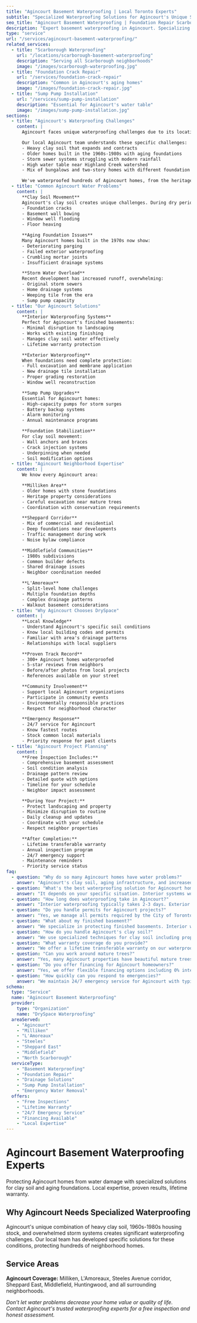 ```yaml
---
title: "Agincourt Basement Waterproofing | Local Toronto Experts"
subtitle: "Specialized Waterproofing Solutions for Agincourt's Unique Soil Conditions"
seo_title: "Agincourt Basement Waterproofing | Foundation Repair Scarborough"
description: "Expert basement waterproofing in Agincourt. Specializing in clay soil challenges, older home foundations, and storm water management. Local team, lifetime warranty. Call (437) 545-0067."
type: "service"
url: "/services/agincourt-basement-waterproofing/"
related_services:
  - title: "Scarborough Waterproofing"
    url: "/locations/scarborough-basement-waterproofing"
    description: "Serving all Scarborough neighborhoods"
    image: "/images/scarborough-waterproofing.jpg"
  - title: "Foundation Crack Repair"
    url: "/services/foundation-crack-repair"
    description: "Common in Agincourt's aging homes"
    image: "/images/foundation-crack-repair.jpg"
  - title: "Sump Pump Installation"
    url: "/services/sump-pump-installation"
    description: "Essential for Agincourt's water table"
    image: "/images/sump-pump-installation.jpg"
sections:
  - title: "Agincourt's Waterproofing Challenges"
    content: |
      Agincourt faces unique waterproofing challenges due to its location in northeast Scarborough. The area's clay-heavy soil, combined with aging infrastructure and increasing rainfall, creates perfect conditions for basement water problems.

      Our local Agincourt team understands these specific challenges:
      - Heavy clay soil that expands and contracts
      - Older homes built in the 1960s-1980s with aging foundations
      - Storm sewer systems struggling with modern rainfall
      - High water table near Highland Creek watershed
      - Mix of bungalows and two-story homes with different foundation depths

      We've waterproofed hundreds of Agincourt homes, from the heritage properties near Milliken to newer developments along Sheppard. Our solutions are designed specifically for Agincourt's conditions.
  - title: "Common Agincourt Water Problems"
    content: |
      **Clay Soil Movement**
      Agincourt's clay soil creates unique challenges. During dry periods, it shrinks away from foundations, creating gaps. When rain comes, it expands dramatically, putting enormous pressure on foundation walls. This cycle causes:
      - Foundation cracks
      - Basement wall bowing
      - Window well flooding
      - Floor heaving

      **Aging Foundation Issues**
      Many Agincourt homes built in the 1970s now show:
      - Deteriorating parging
      - Failed exterior waterproofing
      - Crumbling mortar joints
      - Insufficient drainage systems

      **Storm Water Overload**
      Recent development has increased runoff, overwhelming:
      - Original storm sewers
      - Home drainage systems
      - Weeping tile from the era
      - Sump pump capacity
  - title: "Our Agincourt Solutions"
    content: |
      **Interior Waterproofing Systems**
      Perfect for Agincourt's finished basements:
      - Minimal disruption to landscaping
      - Works with existing finishing
      - Manages clay soil water effectively
      - Lifetime warranty protection

      **Exterior Waterproofing**
      When foundations need complete protection:
      - Full excavation and membrane application
      - New drainage tile installation
      - Proper grading restoration
      - Window well reconstruction

      **Sump Pump Upgrades**
      Essential for Agincourt homes:
      - High-capacity pumps for storm surges
      - Battery backup systems
      - Alarm monitoring
      - Annual maintenance programs

      **Foundation Stabilization**
      For clay soil movement:
      - Wall anchors and braces
      - Crack injection systems
      - Underpinning when needed
      - Soil modification options
  - title: "Agincourt Neighborhood Expertise"
    content: |
      We know every Agincourt area:

      **Milliken Area**
      - Older homes with stone foundations
      - Heritage property considerations
      - Careful excavation near mature trees
      - Coordination with conservation requirements

      **Sheppard Corridor**
      - Mix of commercial and residential
      - Deep foundations near developments
      - Traffic management during work
      - Noise bylaw compliance

      **Middlefield Communities**
      - 1980s subdivisions
      - Common builder defects
      - Shared drainage issues
      - Neighbor coordination needed

      **L'Amoreaux**
      - Split-level home challenges
      - Multiple foundation depths
      - Complex drainage patterns
      - Walkout basement considerations
  - title: "Why Agincourt Chooses DrySpace"
    content: |
      **Local Knowledge**
      - Understand Agincourt's specific soil conditions
      - Know local building codes and permits
      - Familiar with area's drainage patterns
      - Relationships with local suppliers

      **Proven Track Record**
      - 300+ Agincourt homes waterproofed
      - 5-star reviews from neighbors
      - Before/after photos from local projects
      - References available on your street

      **Community Involvement**
      - Support local Agincourt organizations
      - Participate in community events
      - Environmentally responsible practices
      - Respect for neighborhood character

      **Emergency Response**
      - 24/7 service for Agincourt
      - Know fastest routes
      - Stock common local materials
      - Priority response for past clients
  - title: "Agincourt Project Planning"
    content: |
      **Free Inspection Includes:**
      - Comprehensive basement assessment
      - Soil condition analysis
      - Drainage pattern review
      - Detailed quote with options
      - Timeline for your schedule
      - Neighbor impact assessment

      **During Your Project:**
      - Protect landscaping and property
      - Minimize disruption to routine
      - Daily cleanup and updates
      - Coordinate with your schedule
      - Respect neighbor properties

      **After Completion:**
      - Lifetime transferable warranty
      - Annual inspection program
      - 24/7 emergency support
      - Maintenance reminders
      - Priority service status
faq:
  - question: "Why do so many Agincourt homes have water problems?"
    answer: "Agincourt's clay soil, aging infrastructure, and increased development create perfect conditions for water issues. Homes built in the 1960s-1980s often have deteriorating waterproofing, while the area's storm systems struggle with modern rainfall levels."
  - question: "What's the best waterproofing solution for Agincourt homes?"
    answer: "It depends on your specific situation. Interior systems work well for finished basements and managing seasonal water. Exterior waterproofing provides comprehensive protection for severe issues. Many Agincourt homes benefit from combined approaches due to clay soil challenges."
  - question: "How long does waterproofing take in Agincourt?"
    answer: "Interior waterproofing typically takes 2-3 days. Exterior projects require 5-7 days depending on home size and soil conditions. Agincourt's clay soil may require additional excavation time. We provide detailed timelines during inspection."
  - question: "Do you handle permits for Agincourt projects?"
    answer: "Yes, we manage all permits required by the City of Toronto for Agincourt properties. This includes building permits for structural work and any street occupation permits needed. Our team knows local requirements and inspector preferences."
  - question: "What about my finished basement?"
    answer: "We specialize in protecting finished basements. Interior waterproofing can often be installed with minimal disruption to finishing. For exterior work, we carefully remove and can reinstall sections as needed. Many Agincourt clients waterproof without major renovation."
  - question: "How do you handle Agincourt's clay soil?"
    answer: "We use specialized techniques for clay soil including proper drainage stone selection, enhanced membrane systems, and flexible sealants that accommodate movement. Our systems are designed specifically for clay soil expansion and contraction cycles."
  - question: "What warranty coverage do you provide?"
    answer: "We offer a lifetime transferable warranty on our waterproofing systems. This covers materials and workmanship for as long as you own your home and transfers to new owners. Essential for Agincourt's real estate market."
  - question: "Can you work around mature trees?"
    answer: "Yes, many Agincourt properties have beautiful mature trees. We use specialized excavation techniques, hand digging when necessary, and root protection systems. We've successfully waterproofed hundreds of homes while preserving landscaping."
  - question: "Do you offer financing for Agincourt homeowners?"
    answer: "Yes, we offer flexible financing options including 0% interest programs for qualified homeowners. We understand waterproofing is a significant investment and work to make it affordable. Many Agincourt clients use our financing options."
  - question: "How quickly can you respond to emergencies?"
    answer: "We maintain 24/7 emergency service for Agincourt with typical response times of 2-4 hours. Our team knows the area well and keeps emergency supplies stocked. Past clients receive priority emergency response."
schema:
  type: "Service"
  name: "Agincourt Basement Waterproofing"
  provider:
    type: "Organization"
    name: "DrySpace Waterproofing"
  areaServed:
    - "Agincourt"
    - "Milliken"
    - "L'Amoreaux"
    - "Steeles"
    - "Sheppard East"
    - "Middlefield"
    - "North Scarborough"
  serviceType:
    - "Basement Waterproofing"
    - "Foundation Repair"
    - "Drainage Solutions"
    - "Sump Pump Installation"
    - "Emergency Water Removal"
  offers:
    - "Free Inspections"
    - "Lifetime Warranty"
    - "24/7 Emergency Service"
    - "Financing Available"
    - "Local Expertise"
---
```


# Agincourt Basement Waterproofing Experts

Protecting Agincourt homes from water damage with specialized solutions for clay soil and aging foundations. Local expertise, proven results, lifetime warranty.

## Why Agincourt Needs Specialized Waterproofing

Agincourt's unique combination of heavy clay soil, 1960s-1980s housing stock, and overwhelmed storm systems creates significant waterproofing challenges. Our local team has developed specific solutions for these conditions, protecting hundreds of neighborhood homes.

## Service Areas

**Agincourt Coverage:** Milliken, L'Amoreaux, Steeles Avenue corridor, Sheppard East, Middlefield, Huntingwood, and all surrounding neighborhoods.

*Don't let water problems decrease your home value or quality of life. Contact Agincourt's trusted waterproofing experts for a free inspection and honest assessment.*
